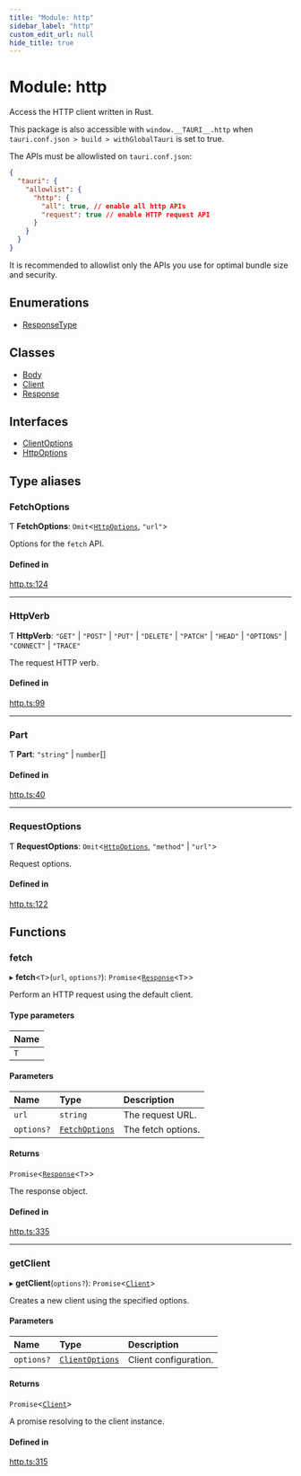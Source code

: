 ```yaml
---
title: "Module: http"
sidebar_label: "http"
custom_edit_url: null
hide_title: true
---
```


# Module: http

Access the HTTP client written in Rust.

This package is also accessible with `window.__TAURI__.http` when `tauri.conf.json > build > withGlobalTauri` is set to true.

The APIs must be allowlisted on `tauri.conf.json`:
```json
{
  "tauri": {
    "allowlist": {
      "http": {
        "all": true, // enable all http APIs
        "request": true // enable HTTP request API
      }
    }
  }
}
```
It is recommended to allowlist only the APIs you use for optimal bundle size and security.

## Enumerations

- [ResponseType](../enums/http.responsetype.md)

## Classes

- [Body](../classes/http.body.md)
- [Client](../classes/http.client.md)
- [Response](../classes/http.response.md)

## Interfaces

- [ClientOptions](../interfaces/http.clientoptions.md)
- [HttpOptions](../interfaces/http.httpoptions.md)

## Type aliases

### FetchOptions

Ƭ **FetchOptions**: `Omit`<[`HttpOptions`](../interfaces/http.httpoptions.md), ``"url"``\>

Options for the `fetch` API.

#### Defined in

[http.ts:124](https://github.com/tauri-apps/tauri/blob/af634db/tooling/api/src/http.ts#L124)

___

### HttpVerb

Ƭ **HttpVerb**: ``"GET"`` \| ``"POST"`` \| ``"PUT"`` \| ``"DELETE"`` \| ``"PATCH"`` \| ``"HEAD"`` \| ``"OPTIONS"`` \| ``"CONNECT"`` \| ``"TRACE"``

The request HTTP verb.

#### Defined in

[http.ts:99](https://github.com/tauri-apps/tauri/blob/af634db/tooling/api/src/http.ts#L99)

___

### Part

Ƭ **Part**: ``"string"`` \| `number`[]

#### Defined in

[http.ts:40](https://github.com/tauri-apps/tauri/blob/af634db/tooling/api/src/http.ts#L40)

___

### RequestOptions

Ƭ **RequestOptions**: `Omit`<[`HttpOptions`](../interfaces/http.httpoptions.md), ``"method"`` \| ``"url"``\>

Request options.

#### Defined in

[http.ts:122](https://github.com/tauri-apps/tauri/blob/af634db/tooling/api/src/http.ts#L122)

## Functions

### fetch

▸ **fetch**<`T`\>(`url`, `options?`): `Promise`<[`Response`](../classes/http.response.md)<`T`\>\>

Perform an HTTP request using the default client.

#### Type parameters

| Name |
| :------ |
| `T` |

#### Parameters

| Name | Type | Description |
| :------ | :------ | :------ |
| `url` | `string` | The request URL. |
| `options?` | [`FetchOptions`](http.md#fetchoptions) | The fetch options. |

#### Returns

`Promise`<[`Response`](../classes/http.response.md)<`T`\>\>

The response object.

#### Defined in

[http.ts:335](https://github.com/tauri-apps/tauri/blob/af634db/tooling/api/src/http.ts#L335)

___

### getClient

▸ **getClient**(`options?`): `Promise`<[`Client`](../classes/http.client.md)\>

Creates a new client using the specified options.

#### Parameters

| Name | Type | Description |
| :------ | :------ | :------ |
| `options?` | [`ClientOptions`](../interfaces/http.clientoptions.md) | Client configuration. |

#### Returns

`Promise`<[`Client`](../classes/http.client.md)\>

A promise resolving to the client instance.

#### Defined in

[http.ts:315](https://github.com/tauri-apps/tauri/blob/af634db/tooling/api/src/http.ts#L315)
